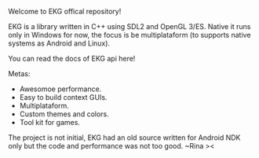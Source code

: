 Welcome to EKG offical repository!

EKG is a library written in C++ using SDL2 and OpenGL 3/ES.
Native it runs only in Windows for now, the focus is be multiplataform (to supports native systems as Android and Linux).

You can read the docs of EKG api here!

Metas:
- Awesomoe performance.
- Easy to build context GUIs.
- Multiplataform.
- Custom themes and colors.
- Tool kit for games.

The project is not initial, EKG had an old source written for Android NDK only but the code and performance was not too good.
~Rina ><
